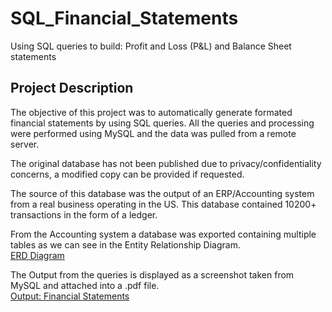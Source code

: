 # SQL_Financial_Statements
Using SQL queries to build: Profit and Loss (P&amp;L) and Balance Sheet statements

<h2>Project Description</h2>

The objective of this project was to automatically generate formated financial statements by using SQL queries.
All the queries and processing were performed using MySQL and the data was pulled from a remote server. 

The original database has not been published due to privacy/confidentiality concerns,  a modified copy can be provided if requested.

The source of this database was the output of an ERP/Accounting system from a real business operating in the US. 
This database contained 10200+ transactions in the form of a ledger.

From the Accounting system a database was exported containing multiple tables as we can see in the Entity Relationship Diagram. </br>[ERD Diagram](https://github.com/jorgegranja/SQL_Financial_Statements/blob/main/ERD_Accounting_System.png)

The Output from the queries is displayed as a screenshot taken from MySQL and attached into a .pdf file. </br>[Output: Financial Statements](https://github.com/jorgegranja/SQL_Financial_Statements/blob/main/Output_Financial_Statements.pdf)
